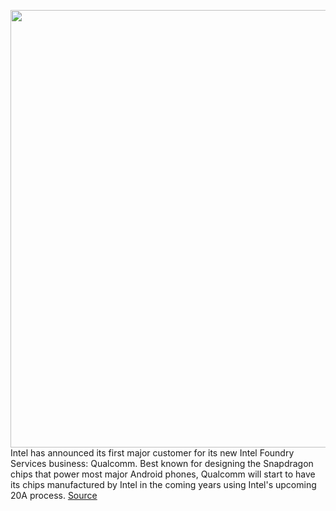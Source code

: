 <img src='https://cdn.vox-cdn.com/thumbor/s0pNKpcetuW5uWGhxShxLAoEmSk=/0x0:1472x948/1200x800/filters:focal(619x357:853x591)/cdn.vox-cdn.com/uploads/chorus_image/image/69635724/Screen_Shot_2021_07_26_at_5.38.24_PM.0.png' width='700px' /><br/>
Intel has announced its first major customer for its new Intel Foundry Services business: Qualcomm. Best known for designing the Snapdragon chips that power most major Android phones, Qualcomm will start to have its chips manufactured by Intel in the coming years using Intel's upcoming 20A process.
<a href='https://www.theverge.com/2021/7/26/22595002/intel-qualcomm-chips-foundry-services-amazon-aws-20a'> Source <a/>